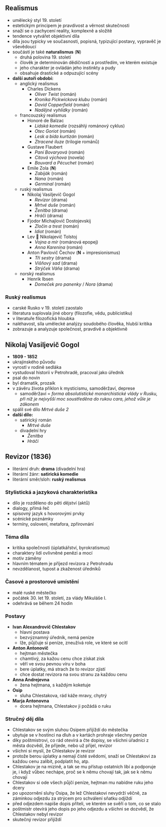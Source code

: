 ## Realismus
- umělecký styl 19. století
- estetickým principem je pravdivost a věrnost skutečnosti
- snaží se o zachycení reality, komplexně a složitě
- tendence vytvářet objektivní díla
- díla jsou typicky ve současnosti, popisná, typizující postavy, vypravěč je vševědoucí
- součástí je také **naturalismus** (**N**)
	- druhá polovina 19. století
	- člověk je determinován dědičností a prostředím, ve kterém existuje
	- jeho charakter je ovládán jeho instinkty a pudy
	- obsahuje drastické a odpuzující scény
- **další autoři období:**
	- anglický realismus
		- Charles Dickens
			- *Oliver Twist* (román)
			- *Kronika Pickwickova klubu* (román)
			- *David Copperfield* (román)
			- *Nadějné vyhlídky* (román)
	- francouzský realismus
		- Honoré de Balzac
			- *Lidská komedie* (rozsáhlý románový cyklus)
			- *Otec Goriot* (román)
			- *Lesk a bída kurtizán* (román)
			- *Ztracené iluze* (trilogie románů)
		- Gustave Flaubert
			- *Paní Bovaryová* (román)
			- *Citová výchova* (novela)
			- *Bouvard a Pécuchet* (román)
		- Emile Zola (**N**)
			- *Zabiják* (román)
			- *Nana* (román)
			- *Germinal* (román)
	- ruský realismus
		- Nikolaj Vasiljevič Gogol
			- *Revizor* (drama)
			- *Mrtvé duše* (román)
			- *Ženitba* (drama)
			- *Hráči* (drama)
		- Fjodor Michajlovič Dostojevskij
			- *Zločin a trest* (román)
			- *Idiot* (román)
		- Lev 🐯 Nikolajevič Tolstoj
			- *Vojna a mír* (románová epopej)
			- *Anna Karenina* (román)
		- Anton Pavlovič Čechov (**N** + impresionismus)
			- *Tři sestry* (drama)
			- *Višňový sad* (drama)
			- *Strýček Váňa* (drama)
	- norský realismus
		- Henrik Ibsen
			- *Domeček pro panenky* / *Nora* (drama)
### Ruský realismus
- carské Rusko v 19. století zaostalo
- literatura suplovala jiné obory (filozofie, vědu, publicistiku)
- v literatuře filozofická hloubka
- naléhavost, síla umělecké analýzy soudobého člověka, hlubší kritika
- zobrazuje a analyzuje společnost, pravdivě a objektivně
## Nikolaj Vasiljevič Gogol
- **1809 - 1852**
- ukrajinského původu
- vyrostl v rodině sedláka
- vystudoval historii v Petrohradě, pracoval jako úředník
- psal do novin
- byl dramatik, prozaik
- v závěru života příklon k mysticismu, samoděržaví, deprese
	- samoděržaví = *forma absolutistické monarchistické vlády v Rusku, při níž je nejvyšší moc soustředěna do rukou cara, jehož vůle je zákonem*
- spálil své dílo *Mrtvé duše 2*
- **další dílo:**
	- satirický román
		- *Mrtvé duše*
	- divadelní hry
		- *Ženitba*
		- *Hráči*
## Revizor (1836)
- literární druh: **drama** (divadelní hra)
- literární žánr: **satirická komedie**
- literární směr/sloh: **ruský realismus**
### Stylistická a jazyková charakteristika
- dílo je rozděleno do pěti dějství (aktů)
- dialogy, přímá řeč
- spisovný jazyk s hovorovými prvky
- scénické poznámky
- termíny, oslovení, metafora, zpřirovnání
### Téma díla
- kritika společnosti (úplatkářství, byrokratismus)
- charaktery lidí ovlivněné penězi a mocí
- motiv záměny
- hlavním tématem je příjezd revizora z Petrohradu
- nevzdělanost, tupost a zkaženost úředníků
### Časové a prostorové umístění
- malé ruské městečko
- počátek 30. let 19. století, za vlády Mikuláše I.
- odehrává se během 24 hodin
### Postavy
- **Ivan Alexandrovič Chlestakov**
	- hlavní postava
	- bezvýznamný úředník, nemá peníze
	- lže, půjčuje si peníze, zneužívá role, ve které se ocitl
- **Anton Antonovič**
	- hejtman městečka
	- chamtivý, za kažou cenu chce získat zisk
	- věří ve svou pevnou víru v boha
	- bere úplatky, má strach že to revizor zjistí
	- chce dostat revizora na svou stranu za každou cenu
- **Anna Andrejevna**
	- žena hejtmana, s každým koketuje
- **Osip**
	- sluha Chlestakova, rád káže mravy, chytrý
- **Marja Antonovna**
	- dcera hejtmana, Chlestakov ji požádá o ruku
### Stručný děj díla
- Chlestakov se svým sluhou Osipem přijíždí do městečka
- ubytuje se v hostinci na dluh a v kartách prohraje všechny peníze
- díky poštmistrovi, co rád otevírá a čte dopisy, se všichni úřadníci z města dozvědí, že přijede, nebo už přijel, revizor
- všichni si myslí, že Chlestakov je revizor
- protože berou úplatky a nemají čisté svědomí, snaží se Chlestakovi za každou cenu zalíbit, podplatit ho, atp.
- Chlestakov je na mizině, a tak se mu přístup ostatních líbí a podporuje je, i když vůbec nechápe, proč se k němu chovají tak, jak se k němu chovají
- Chlestakov si ode všech půjčí peníze, hejtman mu nabídne ruku jeho dcery
- po upozornění sluhy Osipa, že lež Chlestakovi nevydrží věčně, za záminkou odjezdu za strýcem pro schválení sňatku odjíždí
- před odjezdem napíše dopis příteli, ve kterém se svěří o tom, co se stalo
- poštmistr otevírá jeho dopis po jeho odjezdu a všichni se dozvědí, že Chlestakov nebyl revizor
- skutečný revizor přijíždí